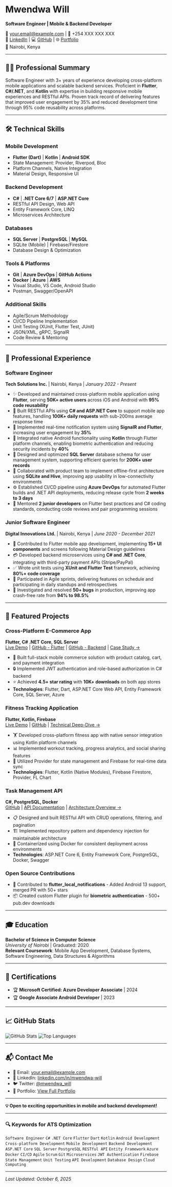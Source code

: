 # Mwendwa Will
**Software Engineer | Mobile & Backend Developer**

📧 your.email@example.com | 📱 +254 XXX XXX XXX  
🔗 [LinkedIn](https://linkedin.com/in/mwendwa-will) | 💻 [GitHub](https://github.com/mwendwa-will) | 🌐 [Portfolio](https://mwendwa-will.github.io/software-engineer-resume/portfolio)  
📍 Nairobi, Kenya

---

## 👨‍💻 Professional Summary

Software Engineer with 3+ years of experience developing cross-platform mobile applications and scalable backend services. Proficient in **Flutter**, **C#/.NET**, and **Kotlin** with expertise in building responsive mobile experiences and RESTful APIs. Proven track record of delivering features that improved user engagement by 35% and reduced development time through 95% code reusability across platforms.

---

## 🛠️ Technical Skills

### Mobile Development
- **Flutter (Dart)** | **Kotlin** | **Android SDK**
- State Management: Provider, Riverpod, Bloc
- Platform Channels, Native Integration
- Material Design, Responsive UI

### Backend Development
- **C#** | **.NET Core 6/7** | **ASP.NET Core**
- RESTful API Design, Web API
- Entity Framework Core, LINQ
- Microservices Architecture

### Databases
- **SQL Server** | **PostgreSQL** | **MySQL**
- SQLite (Mobile) | Firebase/Firestore
- Database Design & Optimization

### Tools & Platforms
- **Git** | **Azure DevOps** | **GitHub Actions**
- **Docker** | **Azure** | **AWS**
- Visual Studio, VS Code, Android Studio
- Postman, Swagger/OpenAPI

### Additional Skills
- Agile/Scrum Methodology
- CI/CD Pipeline Implementation
- Unit Testing (XUnit, Flutter Test, JUnit)
- JSON/XML, gRPC, SignalR
- Code Review & Mentoring

---

## 💼 Professional Experience

### **Software Engineer**
**Tech Solutions Inc.** | Nairobi, Kenya | *January 2022 - Present*

- ✨ Developed and maintained cross-platform mobile application using **Flutter**, serving **50K+ active users** across iOS and Android with **95% code reusability**
- 🚀 Built RESTful APIs using **C# and ASP.NET Core** to support mobile app features, handling **100K+ daily requests** with sub-200ms average response time
- 📱 Implemented real-time notification system using **SignalR and Flutter**, increasing user engagement by **35%**
- 🔐 Integrated native Android functionality using **Kotlin** through Flutter platform channels, enabling biometric authentication and reducing security incidents by **40%**
- 💾 Designed and optimized **SQL Server** database schema for user management system, supporting efficient queries for **200K+ user records**
- 📶 Collaborated with product team to implement offline-first architecture using **SQLite and Hive**, improving app usability in low-connectivity environments
- ⚙️ Established CI/CD pipeline using **Azure DevOps** for automated Flutter builds and .NET API deployments, reducing release cycle from **2 weeks to 3 days**
- 👥 Mentored **2 junior developers** on Flutter best practices and C# coding standards, conducting code reviews and pair programming sessions

### **Junior Software Engineer**
**Digital Innovations Ltd.** | Nairobi, Kenya | *June 2020 - December 2021*

- 📲 Contributed to Flutter mobile app development, implementing **15+ UI components** and screens following Material Design guidelines
- 💳 Developed backend microservices using **C# and .NET Core**, integrating with third-party payment APIs (Stripe/PayPal)
- ✅ Wrote unit tests using **XUnit and Flutter Test** framework, achieving **80%+ code coverage**
- 🏃 Participated in Agile sprints, delivering features on schedule and participating in daily standups and retrospectives
- 🐛 Investigated and resolved **50+ bugs** in production, improving app crash-free rate from **94% to 98.5%**

---

## 🚀 Featured Projects

### **Cross-Platform E-Commerce App**
**Flutter, C# .NET Core, SQL Server**  
[Live Demo](#) | [GitHub - Flutter](#) | [GitHub - Backend](#) | [Case Study →](portfolio.md#1-cross-platform-e-commerce-app)

- 🛒 Built full-stack mobile commerce solution with product catalog, cart, and payment integration
- 🔒 Implemented JWT authentication and role-based authorization in C# backend
- ⭐ Achieved **4.5+ star rating** with **10K+ downloads** on both app stores
- **Technologies**: Flutter, Dart, ASP.NET Core Web API, Entity Framework Core, SQL Server, Azure

### **Fitness Tracking Application**
**Flutter, Kotlin, Firebase**  
[Live Demo](#) | [GitHub](#) | [Technical Deep-Dive →](portfolio.md#2-fitness-tracking-application)

- 🏋️ Developed cross-platform fitness app with native sensor integration using Kotlin platform channels
- 📊 Implemented workout tracking, progress analytics, and social sharing features
- 🔄 Utilized Provider for state management and Firebase for real-time data sync
- **Technologies**: Flutter, Kotlin (Native Modules), Firebase Firestore, Provider, FL Chart

### **Task Management API**
**C#, PostgreSQL, Docker**  
[GitHub](#) | [API Documentation](#) | [Architecture Overview →](portfolio.md#3-task-management-api)

- 📋 Designed and built RESTful API with CRUD operations, filtering, and pagination
- 🏗️ Implemented repository pattern and dependency injection for maintainable architecture
- 🐳 Containerized using Docker for consistent deployment across environments
- **Technologies**: ASP.NET Core 6, Entity Framework Core, PostgreSQL, Docker, Swagger

### **Open Source Contributions**
- 🌟 Contributed to **flutter_local_notifications** - Added Android 13 support, merged PR with 50+ stars
- 📦 Created custom Flutter plugin for **biometric authentication** - 500+ pub.dev downloads

---

## 🎓 Education

**Bachelor of Science in Computer Science**  
*University of Nairobi* | Graduated: 2020  
**Relevant Coursework**: Mobile App Development, Database Systems, Software Engineering, Data Structures & Algorithms

---

## 📜 Certifications

- 🏆 **Microsoft Certified: Azure Developer Associate** | 2024
- 🏆 **Google Associate Android Developer** | 2023

---

## 📈 GitHub Stats

![GitHub Stats](https://github-readme-stats.vercel.app/api?username=mwendwa-will&show_icons=true&theme=radical)
![Top Languages](https://github-readme-stats.vercel.app/api/top-langs/?username=mwendwa-will&layout=compact&theme=radical)

---

## 📬 Contact Me

- 📧 Email: your.email@example.com
- 💼 LinkedIn: [linkedin.com/in/mwendwa-will](https://linkedin.com/in/mwendwa-will)
- 🐦 Twitter: [@mwendwa_will](https://twitter.com/mwendwa_will)
- 📱 Portfolio: [View Full Portfolio](portfolio.md)

---

**💡 Open to exciting opportunities in mobile and backend development!**

---

### 🔍 Keywords for ATS Optimization
`Software Engineer` `C#` `.NET Core` `Flutter` `Dart` `Kotlin` `Android Development` `Cross-platform Development` `Mobile Development` `Backend Development` `ASP.NET Core` `SQL Server` `PostgreSQL` `RESTful API` `Entity Framework` `Azure` `Docker` `CI/CD` `Agile` `Scrum` `Git` `Microservices` `JWT Authentication` `Firebase` `State Management` `Unit Testing` `API Development` `Database Design` `Cloud Computing`

---

*Last Updated: October 6, 2025*
